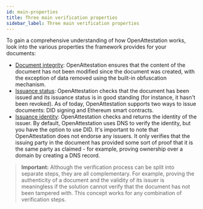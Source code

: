 ```yaml
---
id: main-properties
title: Three main verification properties
sidebar_label: Three main verification properties
---
```


To gain a comprehensive understanding of how OpenAttestation works, look into the various properties the framework provides for your documents:

- [Document integrity](/docs/docs-section/how-does-it-work/document-integrity): OpenAttestation ensures that the content of the document has not been modified since the document was created, with the exception of data removed using the built-in obfuscation mechanism.
- [Issuance status](/docs/docs-section/how-does-it-work/issuance-status): OpenAttestation checks that the document has been issued and its issuance status is in good standing (for instance, it hasn't been revoked). As of today, OpenAttestation supports two ways to issue documents: DID signing and Ethereum smart contracts.
- [Issuance identity](/docs/docs-section/how-does-it-work/issuance-identity): OpenAttestation checks and returns the identity of the issuer. By default, OpenAttestation uses DNS to verify the identity, but you have the option to use DID. It's important to note that OpenAttestation does not endorse any issuers. It only verifies that the issuing party in the document has provided some sort of proof that it is the same party as claimed - for example, proving ownership over a domain by creating a DNS record.

>**Important:** Although the verification process can be split into separate steps, they are all complementary. For example, proving the authenticity of a document and the validity of its issuer is meaningless if the solution cannot verify that the document has not been tampered with. This concept works for any combination of verification steps.
